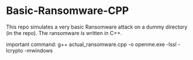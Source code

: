 # Basic-Ransomware-CPP
This repo simulates a very basic Ransomware attack on a dummy directory (in the repo). The ransomware is written in C++.

important command: g++ actual_ransomware.cpp -o openme.exe -lssl -lcrypto -mwindows
